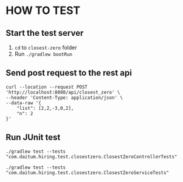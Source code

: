 # HOW TO TEST

## Start the test server

1. `cd` to `closest-zero` folder
2. Run `./gradlew bootRun`

## Send post request to the rest api

```
curl --location --request POST 'http://localhost:8080/api/closest_zero' \
--header 'Content-Type: application/json' \
--data-raw '{
    "list": [2,2,-3,0,2],
    "n": 2
}'
```

## Run JUnit test

`./gradlew test --tests "com.daitum.hiring.test.closestzero.ClosestZeroControllerTests"`

`./gradlew test --tests "com.daitum.hiring.test.closestzero.ClosestZeroServiceTests"`
